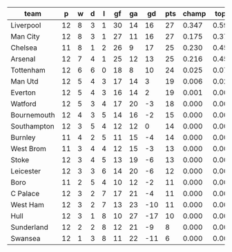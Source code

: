 |    team     | p  | w | d | l | gf | ga | gd  | pts | champ | top2  | top3  | top4  |  5-7  | bot4  | bot3  | bot2  |
|-------------|----|---|---|---|----|----|-----|-----|-------|-------|-------|-------|-------|-------|-------|-------|
| Liverpool   | 12 | 8 | 3 | 1 | 30 | 14 |  16 |  27 | 0.347 | 0.597 | 0.784 | 0.904 | 0.087 | 0.000 | 0.000 | 0.000|
| Man City    | 12 | 8 | 3 | 1 | 27 | 11 |  16 |  27 | 0.175 | 0.377 | 0.589 | 0.785 | 0.191 | 0.000 | 0.000 | 0.000|
| Chelsea     | 11 | 8 | 1 | 2 | 26 |  9 |  17 |  25 | 0.230 | 0.456 | 0.666 | 0.829 | 0.152 | 0.000 | 0.000 | 0.000|
| Arsenal     | 12 | 7 | 4 | 1 | 25 | 12 |  13 |  25 | 0.216 | 0.453 | 0.670 | 0.841 | 0.145 | 0.000 | 0.000 | 0.000|
| Tottenham   | 12 | 6 | 6 | 0 | 18 |  8 |  10 |  24 | 0.025 | 0.079 | 0.179 | 0.349 | 0.491 | 0.002 | 0.001 | 0.000|
| Man Utd     | 12 | 5 | 4 | 3 | 17 | 14 |   3 |  19 | 0.006 | 0.022 | 0.060 | 0.137 | 0.472 | 0.015 | 0.007 | 0.003|
| Everton     | 12 | 5 | 4 | 3 | 16 | 14 |   2 |  19 | 0.001 | 0.008 | 0.022 | 0.056 | 0.317 | 0.049 | 0.028 | 0.013|
| Watford     | 12 | 5 | 3 | 4 | 17 | 20 |  -3 |  18 | 0.000 | 0.003 | 0.010 | 0.033 | 0.239 | 0.085 | 0.052 | 0.027|
| Bournemouth | 12 | 4 | 3 | 5 | 14 | 16 |  -2 |  15 | 0.000 | 0.001 | 0.004 | 0.011 | 0.120 | 0.180 | 0.123 | 0.073|
| Southampton | 12 | 3 | 5 | 4 | 12 | 12 |   0 |  14 | 0.000 | 0.001 | 0.004 | 0.009 | 0.113 | 0.204 | 0.139 | 0.080|
| Burnley     | 11 | 4 | 2 | 5 | 11 | 15 |  -4 |  14 | 0.000 | 0.000 | 0.003 | 0.008 | 0.114 | 0.205 | 0.140 | 0.085|
| West Brom   | 11 | 3 | 4 | 4 | 12 | 15 |  -3 |  13 | 0.000 | 0.001 | 0.003 | 0.010 | 0.119 | 0.201 | 0.138 | 0.082|
| Stoke       | 12 | 3 | 4 | 5 | 13 | 19 |  -6 |  13 | 0.000 | 0.000 | 0.001 | 0.004 | 0.071 | 0.285 | 0.206 | 0.128|
| Leicester   | 12 | 3 | 3 | 6 | 14 | 20 |  -6 |  12 | 0.000 | 0.000 | 0.001 | 0.004 | 0.086 | 0.268 | 0.190 | 0.119|
| Boro        | 11 | 2 | 5 | 4 | 10 | 12 |  -2 |  11 | 0.000 | 0.001 | 0.003 | 0.010 | 0.103 | 0.223 | 0.156 | 0.095|
| C Palace    | 12 | 3 | 2 | 7 | 17 | 21 |  -4 |  11 | 0.000 | 0.000 | 0.001 | 0.004 | 0.064 | 0.317 | 0.233 | 0.154|
| West Ham    | 12 | 3 | 2 | 7 | 13 | 23 | -10 |  11 | 0.000 | 0.000 | 0.001 | 0.003 | 0.045 | 0.396 | 0.300 | 0.204|
| Hull        | 12 | 3 | 1 | 8 | 10 | 27 | -17 |  10 | 0.000 | 0.000 | 0.000 | 0.002 | 0.027 | 0.485 | 0.390 | 0.274|
| Sunderland  | 12 | 2 | 2 | 8 | 12 | 21 |  -9 |   8 | 0.000 | 0.000 | 0.000 | 0.000 | 0.014 | 0.605 | 0.510 | 0.389|
| Swansea     | 12 | 1 | 3 | 8 | 11 | 22 | -11 |   6 | 0.000 | 0.000 | 0.001 | 0.001 | 0.031 | 0.480 | 0.385 | 0.275|
